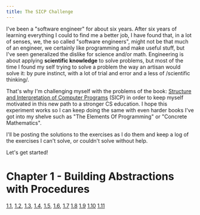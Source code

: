 ```yaml
---
title: The SICP Challenge
---
```


I've been a "software engineer" for about six years. After six years of learning everything I could to find me a better job, I have found that, in a lot of senses, we, the so called "software engineers", might not be that much of an engineer, we certainly like programming and make useful stuff, but I've seen generalized the dislike for science and/or math. Engineering is about applying **scientific knowledge** to solve problems, but most of the time I found my self trying to solve a problem the way an artisan would solve it: by pure instinct, with a lot of trial and error and a less of /scientific thinking/.

That's why I'm challenging myself with the problems of the book: [Structure and Interpretation of Computer Programs](https://mitpress.mit.edu/sicp/full-text/book/book.html) (SICP) in order to keep myself motivated in this new path to a stronger CS education. I hope this experiment works so I can keep doing the same with even harder books I've got into my shelve such as "The Elements Of Programming" or "Concrete Mathematics".

I'll be posting the solutions to the exercises as I do them and keep a log of the exercises I can't solve, or couldn't solve without help.

Let's get started!

# Chapter 1 - Building Abstractions with Procedures

[1.1](/sicp/1.1.html), [1.2](/sicp/1.2.html), [1.3](/sicp/1.3.html), [1.4](/sicp/1.4.html), [1.5](/sicp/1.5.html), [1.6](/sicp/1.6.html), [1.7](/sicp/1.7.html) [1.8](/sicp/1.8.html) [1.9](/sicp/1.9.html) [1.10](/sicp/1.10.html) [1.11](/sicp/1.11.html)
